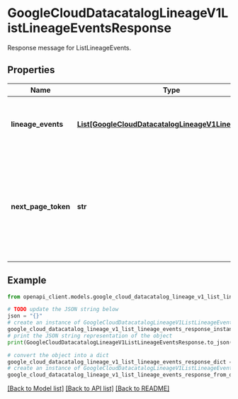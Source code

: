 # GoogleCloudDatacatalogLineageV1ListLineageEventsResponse

Response message for ListLineageEvents.

## Properties

Name | Type | Description | Notes
------------ | ------------- | ------------- | -------------
**lineage_events** | [**List[GoogleCloudDatacatalogLineageV1LineageEvent]**](GoogleCloudDatacatalogLineageV1LineageEvent.md) | Lineage events from the specified project and location. | [optional] 
**next_page_token** | **str** | The token to specify as &#x60;page_token&#x60; in the next call to get the next page. If this field is omitted, there are no subsequent pages. | [optional] 

## Example

```python
from openapi_client.models.google_cloud_datacatalog_lineage_v1_list_lineage_events_response import GoogleCloudDatacatalogLineageV1ListLineageEventsResponse

# TODO update the JSON string below
json = "{}"
# create an instance of GoogleCloudDatacatalogLineageV1ListLineageEventsResponse from a JSON string
google_cloud_datacatalog_lineage_v1_list_lineage_events_response_instance = GoogleCloudDatacatalogLineageV1ListLineageEventsResponse.from_json(json)
# print the JSON string representation of the object
print(GoogleCloudDatacatalogLineageV1ListLineageEventsResponse.to_json())

# convert the object into a dict
google_cloud_datacatalog_lineage_v1_list_lineage_events_response_dict = google_cloud_datacatalog_lineage_v1_list_lineage_events_response_instance.to_dict()
# create an instance of GoogleCloudDatacatalogLineageV1ListLineageEventsResponse from a dict
google_cloud_datacatalog_lineage_v1_list_lineage_events_response_from_dict = GoogleCloudDatacatalogLineageV1ListLineageEventsResponse.from_dict(google_cloud_datacatalog_lineage_v1_list_lineage_events_response_dict)
```
[[Back to Model list]](../README.md#documentation-for-models) [[Back to API list]](../README.md#documentation-for-api-endpoints) [[Back to README]](../README.md)


